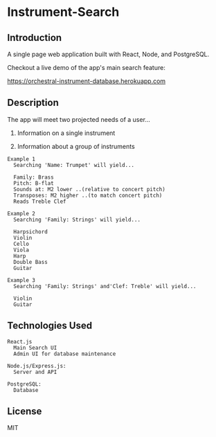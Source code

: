 # Instrument-Search

## Introduction

  A single page web application built with React, Node, and PostgreSQL. 

  Checkout a live demo of the app's main search feature:

  https://orchestral-instrument-database.herokuapp.com

## Description

  The app will meet two projected needs of a user...

  1. Information on a single instrument
  
  2. Information about a group of instruments

    Example 1 
      Searching 'Name: Trumpet' will yield...

      Family: Brass
      Pitch: B-flat
      Sounds at: M2 lower ..(relative to concert pitch)
      Transposes: M2 higher ..(to match concert pitch)
      Reads Treble Clef

    Example 2 
      Searching 'Family: Strings' will yield...

      Harpsichord
      Violin
      Cello
      Viola
      Harp
      Double Bass
      Guitar
 	
 	Example 3
      Searching 'Family: Strings' and'Clef: Treble' will yield...

      Violin
      Guitar 



## Technologies Used
 
    React.js
      Main Search UI
      Admin UI for database maintenance

    Node.js/Express.js:
      Server and API

    PostgreSQL:
      Database


## License
MIT